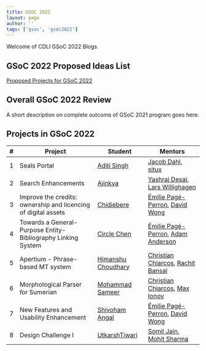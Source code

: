 ```yaml
---
title: GSOC 2022
layout: page
author: ''
tags: ['gsoc', 'gsoc2022']
---
```

Welcome of CDLI GSoC 2022 Blogs.

## GSoC 2022 Proposed Ideas List

[Proposed Projects for GSoC 2022](https://gitlab.com/cdli/framework/-/wikis/Google-Summer-of-Code-GSoC-2022-Cuneiform-Digital-Library-Initiative-(CDLI)-ideas-list)

## Overall GSoC 2022 Review

A short description on complete outcome of GSoC 2021 program goes here.

## Projects in GSoC 2022

| \# | Project                                       | Student                                                                | Mentors                                                                                                                           |
| -- | --------------------------------------------- | ---------------------------------------------------------------------- | --------------------------------------------------------------------------------------------------------------------------------- |
| 1  | Seals Portal | [Aditi Singh](https://www.linkedin.com/in/aditi-singh-774267194/) | [Jacob Dahl](https://www.orinst.ox.ac.uk/people/jacob-l-dahl), [situx]()               |
| 2  | Search Enhancements | [Ajinkya]()     | [Yashraj Desai](), [Lars Willighagen]()                                                                 |
| 3  | Improve the credits: ownership and licencing of digital assets | [Chidiebere]()                | [Émilie Pagé-Perron](https://www.wolfson.ox.ac.uk/person/emilie-page-perron), [David Wong]()               |
| 4  | Towards a General-Purpose Entity-Bibliography Linking System| [Circle Chen]()           | [Émilie Pagé-Perron](https://www.wolfson.ox.ac.uk/person/emilie-page-perron), [Adam Anderson]()        |
| 5  | Apertium - Phrase-based MT system| [Himanshu Choudhary]()       | [Christian Chiarcos](), [Rachit Bansal]() |
| 6  | Morphological Parser for Sumerian | [Mohammad Sameer]() | [Christian Chiarcos](), [Max Ionov]()                                                                             |
| 7  | New Features and Usability Enhancement| [Shivoham Angal](https://gitlab.com/shivohamangal)     | [Émilie Pagé-Perron](https://www.wolfson.ox.ac.uk/person/emilie-page-perron), [David Wong]()
| 8  | Design Challenge I | [UtkarshTiwari](https://gitlab.com/UtkarshTiwari123)     | [Somil Jain](), [Mohit Sharma]()                                                  |

